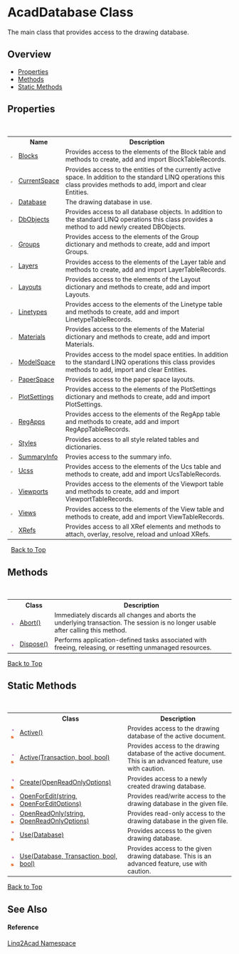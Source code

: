 # AcadDatabase Class
 

The main class that provides access to the drawing database.


## Overview
- [Properties](#properties)
- [Methods](#methods)
- [Static Methods](#static-methods)


## Properties
&nbsp;<table><tr><th></th><th>Name</th><th>Description</th></tr><tr><td>![Public property](media/pubproperty.gif "Public property")</td><td><a href="P_Linq2Acad_AcadDatabase_Blocks.md#AcadDatabaseBlocks-Property">Blocks</a></td><td>
Provides access to the elements of the Block table and methods to create, add and import BlockTableRecords.</td></tr><tr><td>![Public property](media/pubproperty.gif "Public property")</td><td><a href="P_Linq2Acad_AcadDatabase_CurrentSpace.md#AcadDatabaseCurrentSpace-Property">CurrentSpace</a></td><td>
Provides access to the entities of the currently active space. In addition to the standard LINQ operations this class provides methods to add, import and clear Entities.</td></tr><tr><td>![Public property](media/pubproperty.gif "Public property")</td><td><a href="P_Linq2Acad_AcadDatabase_Database.md#AcadDatabaseDatabase-Property">Database</a></td><td>
The drawing database in use.</td></tr><tr><td>![Public property](media/pubproperty.gif "Public property")</td><td><a href="P_Linq2Acad_AcadDatabase_DbObjects.md#AcadDatabaseDbObjects-Property">DbObjects</a></td><td>
Provides access to all database objects. In addition to the standard LINQ operations this class provides a method to add newly created DBObjects.</td></tr><tr><td>![Public property](media/pubproperty.gif "Public property")</td><td><a href="P_Linq2Acad_AcadDatabase_Groups.md#AcadDatabaseGroups-Property">Groups</a></td><td>
Provides access to the elements of the Group dictionary and methods to create, add and import Groups.</td></tr><tr><td>![Public property](media/pubproperty.gif "Public property")</td><td><a href="P_Linq2Acad_AcadDatabase_Layers.md#AcadDatabaseLayers-Property">Layers</a></td><td>
Provides access to the elements of the Layer table and methods to create, add and import LayerTableRecords.</td></tr><tr><td>![Public property](media/pubproperty.gif "Public property")</td><td><a href="P_Linq2Acad_AcadDatabase_Layouts.md#AcadDatabaseLayouts-Property">Layouts</a></td><td>
Provides access to the elements of the Layout dictionary and methods to create, add and import Layouts.</td></tr><tr><td>![Public property](media/pubproperty.gif "Public property")</td><td><a href="P_Linq2Acad_AcadDatabase_Linetypes.md#AcadDatabaseLinetypes-Property">Linetypes</a></td><td>
Provides access to the elements of the Linetype table and methods to create, add and import LinetypeTableRecords.</td></tr><tr><td>![Public property](media/pubproperty.gif "Public property")</td><td><a href="P_Linq2Acad_AcadDatabase_Materials.md#AcadDatabaseMaterials-Property">Materials</a></td><td>
Provides access to the elements of the Material dictionary and methods to create, add and import Materials.</td></tr><tr><td>![Public property](media/pubproperty.gif "Public property")</td><td><a href="P_Linq2Acad_AcadDatabase_ModelSpace.md#AcadDatabaseModelSpace-Property">ModelSpace</a></td><td>
Provides access to the model space entities. In addition to the standard LINQ operations this class provides methods to add, import and clear Entities.</td></tr><tr><td>![Public property](media/pubproperty.gif "Public property")</td><td><a href="P_Linq2Acad_AcadDatabase_PaperSpace.md#AcadDatabasePaperSpace-Property">PaperSpace</a></td><td>
Provides access to the paper space layouts.</td></tr><tr><td>![Public property](media/pubproperty.gif "Public property")</td><td><a href="P_Linq2Acad_AcadDatabase_PlotSettings.md#AcadDatabasePlotSettings-Property">PlotSettings</a></td><td>
Provides access to the elements of the PlotSettings dictionary and methods to create, add and import PlotSettings.</td></tr><tr><td>![Public property](media/pubproperty.gif "Public property")</td><td><a href="P_Linq2Acad_AcadDatabase_RegApps.md#AcadDatabaseRegApps-Property">RegApps</a></td><td>
Provides access to the elements of the RegApp table and methods to create, add and import RegAppTableRecords.</td></tr><tr><td>![Public property](media/pubproperty.gif "Public property")</td><td><a href="P_Linq2Acad_AcadDatabase_Styles.md#AcadDatabaseStyles-Property">Styles</a></td><td>
Provides access to all style related tables and dictionaries.</td></tr><tr><td>![Public property](media/pubproperty.gif "Public property")</td><td><a href="P_Linq2Acad_AcadDatabase_SummaryInfo.md#AcadDatabaseSummaryInfo-Property">SummaryInfo</a></td><td>
Provies access to the summary info.</td></tr><tr><td>![Public property](media/pubproperty.gif "Public property")</td><td><a href="P_Linq2Acad_AcadDatabase_Ucss.md#AcadDatabaseUcss-Property">Ucss</a></td><td>
Provides access to the elements of the Ucs table and methods to create, add and import UcsTableRecords.</td></tr><tr><td>![Public property](media/pubproperty.gif "Public property")</td><td><a href="P_Linq2Acad_AcadDatabase_Viewports.md#AcadDatabaseViewports-Property">Viewports</a></td><td>
Provides access to the elements of the Viewport table and methods to create, add and import ViewportTableRecords.</td></tr><tr><td>![Public property](media/pubproperty.gif "Public property")</td><td><a href="P_Linq2Acad_AcadDatabase_Views.md#AcadDatabaseViews-Property">Views</a></td><td>
Provides access to the elements of the View table and methods to create, add and import ViewTableRecords.</td></tr><tr><td>![Public property](media/pubproperty.gif "Public property")</td><td><a href="P_Linq2Acad_AcadDatabase_XRefs.md#AcadDatabaseXRefs-Property">XRefs</a></td><td>
Provides access to all XRef elements and methods to attach, overlay, resolve, reload and unload XRefs.</td></tr></table>&nbsp;
<a href="#AcadDatabase-Class">Back to Top</a>

## Methods
&nbsp;<table><tr><th></th><th>Class</th><th>Description</th></tr><tr><td>![Public method](media/pubmethod.gif "Public method")</td><td><a href="M_Linq2Acad_AcadDatabase_Abort.md#AcadDatabaseAbort-Method">Abort()</a></td><td>
Immediately discards all changes and aborts the underlying transaction. The session is no longer usable after calling this method.</td></tr><tr><td>![Public method](media/pubmethod.gif "Public method")</td><td><a href="M_Linq2Acad_AcadDatabase_Dispose.md#AcadDatabaseDispose-Method">Dispose()</a></td><td>
Performs application-defined tasks associated with freeing, releasing, or resetting unmanaged resources.</td></tr></table>
<a href="#AcadDatabase-Class">Back to Top</a>

## Static Methods
&nbsp;<table><tr><th></th><th>Class</th><th>Description</th></tr><tr><td>![Public method](media/pubmethod.gif "Public method")![Static member](media/static.gif "Static member")</td><td><a href="M_Linq2Acad_AcadDatabase_Active.md#AcadDatabaseActive-Method">Active()</a></td><td>
Provides access to the drawing database of the active document.</td></tr><tr><td>![Public method](media/pubmethod.gif "Public method")![Static member](media/static.gif "Static member")</td><td><a href="M_Linq2Acad_AcadDatabase_Active_1.md#AcadDatabaseActive-Method-Transaction-bool-bool">Active(Transaction, bool, bool)</a></td><td>
Provides access to the drawing database of the active document. This is an advanced feature, use with caution.</td></tr><tr><td>![Public method](media/pubmethod.gif "Public method")![Static member](media/static.gif "Static member")</td><td><a href="M_Linq2Acad_AcadDatabase_Create.md#AcadDatabaseCreate-Method">Create(OpenReadOnlyOptions)</a></td><td>
Provides access to a newly created drawing database.</td></tr><tr><td>![Public method](media/pubmethod.gif "Public method")![Static member](media/static.gif "Static member")</td><td><a href="M_Linq2Acad_AcadDatabase_OpenForEdit.md#AcadDatabaseOpenForEdit-Method">OpenForEdit(string, OpenForEditOptions)</a></td><td>
Provides read/write access to the drawing database in the given file.</td></tr><tr><td>![Public method](media/pubmethod.gif "Public method")![Static member](media/static.gif "Static member")</td><td><a href="M_Linq2Acad_AcadDatabase_OpenReadOnly.md#AcadDatabaseOpenReadOnly-Method">OpenReadOnly(string, OpenReadOnlyOptions)</a></td><td>
Provides read-only access to the drawing database in the given file.</td></tr><tr><td>![Public method](media/pubmethod.gif "Public method")![Static member](media/static.gif "Static member")</td><td><a href="M_Linq2Acad_AcadDatabase_Use.md#AcadDatabaseUse-Method-Database">Use(Database)</a></td><td>
Provides access to the given drawing database.</td></tr><tr><td>![Public method](media/pubmethod.gif "Public method")![Static member](media/static.gif "Static member")</td><td><a href="M_Linq2Acad_AcadDatabase_Use_1.md#AcadDatabaseUse-Method-Database-Transaction-bool-bool">Use(Database, Transaction, bool, bool)</a></td><td>
Provides access to the given drawing database. This is an advanced feature, use with caution.</td></tr></table>
<a href="#AcadDatabase-Class">Back to Top</a>

## See Also


#### Reference
<a href="N_Linq2Acad.md#Linq2Acad-Namespace">Linq2Acad Namespace</a><br />
